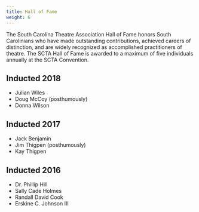 ```yaml
---
title: Hall of Fame
weight: 6
---
```


The South Carolina Theatre Association Hall of Fame honors South Carolinians who have made outstanding contributions, achieved careers of distinction, and are widely recognized as accomplished practitioners of theatre. The SCTA Hall of Fame is awarded to a maximum of five individuals annually at the SCTA Convention.

## Inducted 2018

- Julian Wiles
- Doug McCoy (posthumously)
- Donna Wilson

## Inducted 2017

- Jack Benjamin
- Jim Thigpen (posthumously)
- Kay Thigpen

## Inducted 2016

- Dr. Phillip Hill
- Sally Cade Holmes
- Randall David Cook
- Erskine C. Johnson III

